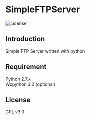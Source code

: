 # SimpleFTPServer
![License](https://img.shields.io/badge/License-GPL-blue.svg)  

## Introduction
Simple FTP Server written with python

## Requirement
Python 2.7.x  
Wxpython 3.0 (optional) 

## License
GPL v3.0

